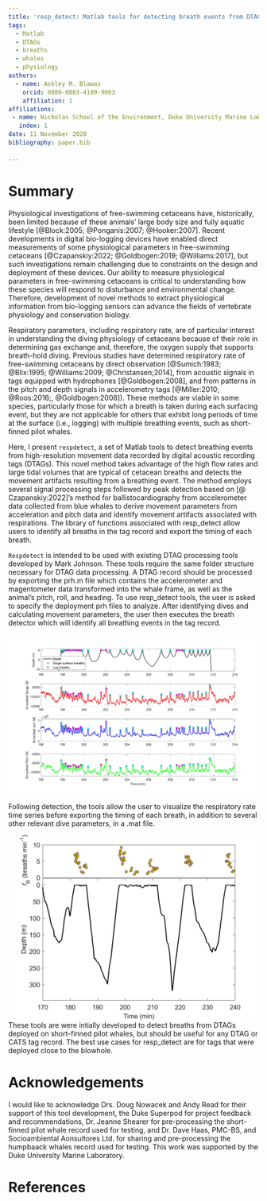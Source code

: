 ```yaml
---
title: 'resp_detect: Matlab tools for detecting breath events from DTAGs'
tags:
  - Matlab
  - DTAGs
  - breaths
  - whales
  - physiology
authors:
  - name: Ashley M. Blawas
    orcid: 0000-0003-4109-9003
    affiliation: 1
affiliations:
 - name: Nicholas School of the Environment, Duke University Marine Laboratory
   index: 1
date: 11 November 2020
bibliography: paper.bib

---
```


# Summary

Physiological investigations of free-swimming cetaceans have, historically, been limited because of these animals’ large body size and fully aquatic lifestyle [@Block:2005; @Ponganis:2007; @Hooker:2007]. Recent developments in digital bio-logging devices have enabled direct measurements of some physiological parameters in free-swimming cetaceans [@Czapanskiy:2022; @Goldbogen:2019; @Williams:2017], but such investigations remain challenging due to constraints on the design and deployment of these devices. Our ability to measure physiological parameters in free-swimming cetaceans is critical to understanding how these species will respond to disturbance and environmental change. Therefore, development of novel methods to extract physiological information from bio-logging sensors can advance the fields of vertebrate physiology and conservation biology. 

Respiratory parameters, including respiratory rate, are of particular interest in understanding the diving physiology of cetaceans because of their role in determining gas exchange and, therefore, the oxygen supply that supports breath-hold diving. Previous studies have determined respiratory rate of free-swimming cetaceans by direct observation [@Sumich:1983; @Blix:1995; @Williams:2009; @Christansen;2014], from acoustic signals in tags equipped with hydrophones [@Goldbogen:2008], and from patterns in the pitch and depth signals in accelerometry tags [@Miller:2010; @Roos:2016;, @Goldbogen:2008]). These methods are viable in some species, particularly those for which a breath is taken during each surfacing event, but they are not applicable for others that exhibit long periods of time at the surface (i.e., logging) with multiple breathing events, such as short-finned pilot whales. 


Here, I present `respdetect`, a set of Matlab tools to detect breathing events from high-resolution movement data recorded by digital acoustic recording tags (DTAGs). This novel method takes advantage of the high flow rates and large tidal volumes that are typical of cetacean breaths and detects the movement artifacts resulting from a breathing event. The method employs several signal processing steps followed by peak detection based on [@ Czapanskiy:2022]’s method for ballistocardiography from accelerometer data collected from blue whales to derive movement parameters from acceleration and pitch data and identify movement artifacts associated with respirations. The library of functions associated with resp_detect allow users to identify all breaths in the tag record and export the timing of each breath.

`Respdetect` is intended to be used with existing DTAG processing tools developed by Mark Johnson. These tools require the same folder structure necessary for DTAG data processing. A DTAG record should be processed by exporting the prh.m file which contains the accelerometer and magentometer data transformed into the whale frame, as well as the animal’s pitch, roll, and heading. To use resp_detect tools, the user is asked to specify the deployment prh files to analyze. After identifying dives and calculating movement parameters, the user then executes the breath detector which will identify all breathing events in the tag record.

![An example of respdetect breath detections from a short-finned pilot whale DTAG2 record.](../images/gm08_143b_allbreaths_ex.jpg)

Following detection, the tools allow the user to visualize the respiratory rate time series before exporting the timing of each breath, in addition to several other relevant dive parameters, in a .mat file. 

<img align="right" src="../images/gm08_143b_resprate_ex.jpg" alt="Continuous respiratory rate from breath detections by respdetect for a short-finned pilot whale before and after deep dives." width="500"/>

These tools are were intially developed to detect breaths from DTAGs deployed on short-finned pilot whales, but  should be useful for any DTAG or CATS tag record. The best use cases for resp_detect are for tags that were deployed close to the blowhole. 

# Acknowledgements

I would like to acknowledge Drs. Doug Nowacek and Andy Read for their support of this tool development, the Duke Superpod for project feedback and recommendations, Dr. Jeanne Shearer for pre-processing the short-finned pilot whale record used for testing, and Dr. Dave Haas, PMC-BS, and Socioambiental Aonsultores Ltd. for sharing and pre-processing the humpbaack whales record used for testing. This work was supported by the Duke University Marine Laboratory.

# References
